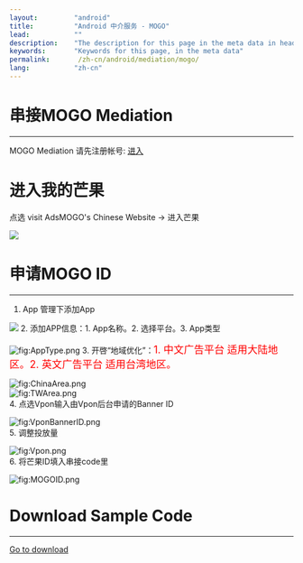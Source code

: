 ```yaml
---
layout:         "android"
title:          "Android 中介服务 - MOGO"
lead:           ""
description:    "The description for this page in the meta data in header."
keywords:       "Keywords for this page, in the meta data"
permalink:       /zh-cn/android/mediation/mogo/
lang:           "zh-cn"
---
```

# 串接MOGO Mediation
---
MOGO Mediation 请先注册帐号: [进入]  

# 进入我的芒果
点选 visit AdsMOGO's Chinese Website -&gt; 进入芒果  

![][0]

# 申请MOGO ID
---
1. App 管理下添加App  

![][1] 2. 添加APP信息：1. App名称。2. 选择平台。3. App类型  

![][2] 3. 开啓“地域优化”：<font size="4" color="red">1. 中文广告平台
适用大陆地区。2. 英文广告平台 适用台湾地区。</font>  

![][3]  
![][4]  
4. 点选Vpon输入由Vpon后台申请的Banner ID  

![][5]  
5. 调整投放量  

![][6]  
6. 将芒果ID填入串接code里  

![][7]

# Download Sample Code
---
[Go to download]


  [进入]: {{site.baseurl}}/assets/img/http://www.adsmogo.com/
  [0]: {{site.baseurl}}/assets/img/MyMOGO.png
  [1]: {{site.baseurl}}/assets/img/AddApp.png  
  [2]: {{site.baseurl}}/assets/img/AppType.png "fig:AppType.png"
  [3]: {{site.baseurl}}/assets/img/ChinaArea.png "fig:ChinaArea.png"
  [4]: {{site.baseurl}}/assets/img/TWArea.png "fig:TWArea.png"
  [5]: {{site.baseurl}}/assets/img/VponBannerID.png "fig:VponBannerID.png"
  [6]: {{site.baseurl}}/assets/img/Vpon.png "fig:Vpon.png"
  [7]: {{site.baseurl}}/assets/img/MOGOID.png "fig:MOGOID.png"
  [Go to download]: {{site.baseurl}}/zh-cn/android/download/#mogo

